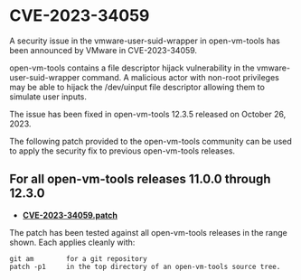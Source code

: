#    CVE-2023-34059

A security issue in the vmware-user-suid-wrapper in open-vm-tools has been announced by VMware in CVE-2023-34059.

open-vm-tools contains a file descriptor hijack vulnerability in the vmware-user-suid-wrapper command.  A malicious actor with non-root privileges may be able to hijack the /dev/uinput file descriptor allowing them to simulate user inputs.

The issue has been fixed in open-vm-tools 12.3.5 released on October 26, 2023.

The following patch provided to the open-vm-tools community can be used to apply the security fix to previous open-vm-tools releases.

## For all open-vm-tools releases 11.0.0 through 12.3.0


*   **[CVE-2023-34059.patch](https://github.com/vmware/open-vm-tools/blob/CVE-2023-34059.patch/CVE-2023-34059.patch)**

 

The patch has been tested against all open-vm-tools releases in the range shown.  Each applies cleanly with: 

    git am        for a git repository 
    patch -p1     in the top directory of an open-vm-tools source tree. 

 
